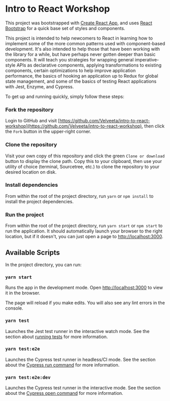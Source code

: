 # Intro to React Workshop

This project was bootstrapped with [Create React App](https://github.com/facebook/create-react-app), and uses [React Bootstrap](https://react-bootstrap.github.io/) for a quick base set of styles and components.

This project is intended to help newcomers to React in learning how to implement some of the more common patterns used with component-based development. It's also intended to help those that have been working with the library for a while, but have perhaps never gotten deeper than basic components. It will teach you strategies for wrapping general imperative-style APIs as declarative components, applying transformations to existing components, certain optimizations to help improve application performance, the basics of hooking an application up to Redux for global state management, and some of the basics of testing React applications with Jest, Enzyme, and Cypress.

To get up and running quickly, simply follow these steps:

### Fork the repository

Login to GitHub and visit [https://github.com/Velveeta/intro-to-react-workshop](https://github.com/Velveeta/intro-to-react-workshop), then click the `Fork` button in the upper-right corner.

### Clone the repository

Visit your own copy of this repository and click the green `Clone or download` button to display the clone path. Copy this to your clipboard, then use your utility of choice (terminal, Sourcetree, etc.) to clone the repository to your desired location on disk.

### Install dependencies

From within the root of the project directory, run `yarn` or `npm install` to install the project dependencies.

### Run the project

From within the root of the project directory, run `yarn start` or `npm start` to run the application. It should automatically launch your browser to the right location, but if it doesn't, you can just open a page to [http://localhost:3000](http://localhost:3000).

## Available Scripts

In the project directory, you can run:

### `yarn start`

Runs the app in the development mode.
Open [http://localhost:3000](http://localhost:3000) to view it in the browser.

The page will reload if you make edits.
You will also see any lint errors in the console.

### `yarn test`

Launches the Jest test runner in the interactive watch mode.
See the section about [running tests](https://facebook.github.io/create-react-app/docs/running-tests) for more information.

### `yarn test:e2e`

Launches the Cypress test runner in headless/CI mode.
See the section about the [Cypress run command](https://docs.cypress.io/guides/guides/command-line.html#cypress-run) for more information.

### `yarn test:e2e:dev`

Launches the Cypress test runner in the interactive mode.
See the section about the [Cypress open command](https://docs.cypress.io/guides/guides/command-line.html#cypress-open) for more information.
